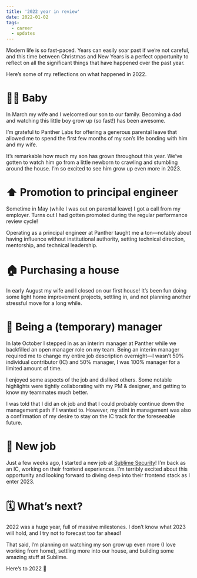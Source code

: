 ```yaml
---
title: '2022 year in review'
date: 2022-01-02
tags:
  - career
  - updates
---
```


Modern life is so fast-paced. Years can easily soar past if we’re not careful, and this time between Christmas and New Years is a perfect opportunity to reflect on all the significant things that have happened over the past year.

Here’s some of my reflections on what happened in 2022.

# 👶🏻 Baby

In March my wife and I welcomed our son to our family. Becoming a dad and watching this little boy grow up (so fast!) has been awesome.

I’m grateful to Panther Labs for offering a generous parental leave that allowed me to spend the first few months of my son’s life bonding with him and my wife.

It’s remarkable how much my son has grown throughout this year. We’ve gotten to watch him go from a little newborn to crawling and stumbling around the house. I’m so excited to see him grow up even more in 2023.

# ⬆️ Promotion to principal engineer

Sometime in May (while I was out on parental leave) I got a call from my employer. Turns out I had gotten promoted during the regular performance review cycle!

Operating as a principal engineer at Panther taught me a ton—notably about having influence without institutional authority, setting technical direction, mentorship, and technical leadership.

# 🏠 Purchasing a house

In early August my wife and I closed on our first house! It’s been fun doing some light home improvement projects, settling in, and not planning another stressful move for a long while.

# 🌱 Being a (temporary) manager

In late October I stepped in as an interim manager at Panther while we backfilled an open manager role on my team. Being an interim manager required me to change my entire job description overnight—I wasn’t 50% individual contributor (IC) and 50% manager, I was 100% manager for a limited amount of time.

I enjoyed some aspects of the job and disliked others. Some notable highlights were tightly collaborating with my PM & designer, and getting to know my teammates much better.

I was told that I did an ok job and that I could probably continue down the management path if I wanted to. However, my stint in management was also a confirmation of my desire to stay on the IC track for the foreseeable future.

# 💼 New job

Just a few weeks ago, I started a new job at [Sublime Security](https://sublimesecurity.com/)! I’m back as an IC, working on their frontend experiences. I’m terribly excited about this opportunity and looking forward to diving deep into their frontend stack as I enter 2023.

# 🗓️ What’s next?

2022 was a huge year, full of massive milestones. I don’t know what 2023 will hold, and I try not to forecast too far ahead!

That said, I’m planning on watching my son grow up even more (I love working from home), settling more into our house, and building some amazing stuff at Sublime.

Here’s to 2022 🥂

